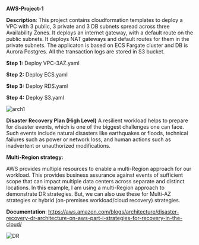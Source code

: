 **AWS-Project-1**

**Description**:  This project contains cloudformation templates to deploy a VPC with 3 public, 3 private and 3 DB subnets spread across three Availability Zones. It deploys an internet gateway, with a default route on the public subnets. It deploys NAT gateways and default routes for them in the private subnets.
The applicaton is based on ECS Fargate cluster and DB is Aurora Postgres. All the transaction logs are stored in S3 bucket. 

**Step 1:** Deploy VPC-3AZ.yaml

**Step 2:** Deploy ECS.yaml

**Step 3:** Deploy RDS.yaml

**Step 4:** Deploy S3.yaml

![arch1](https://user-images.githubusercontent.com/103620921/169332190-1b77ab21-5bfa-4933-a6fb-f9fa6a94b28b.JPG)



**Disaster Recovery Plan (High Level)**
A resilient workload helps to prepare for disaster events, which is one of the biggest challenges one can face. 
Such events include natural disasters like earthquakes or floods, technical failures such as power or network loss, and human actions such as inadvertent or unauthorized modifications.

**Multi-Region strategy:**

AWS provides multiple resources to enable a multi-Region approach for our workload. This provides business assurance against events of sufficient scope that can impact multiple data centers across separate and distinct locations. In this example, I am using a multi-Region approach to demonstrate DR strategies. But, we can also use these for Multi-AZ strategies or hybrid (on-premises workload/cloud recovery) strategies.

**Documentation**: https://aws.amazon.com/blogs/architecture/disaster-recovery-dr-architecture-on-aws-part-i-strategies-for-recovery-in-the-cloud/ 

![DR](https://user-images.githubusercontent.com/103620921/169332126-6a71b07f-2734-47e7-9037-e0428c9c2adb.JPG)
